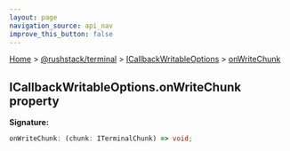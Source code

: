 ```yaml
---
layout: page
navigation_source: api_nav
improve_this_button: false
---
```



[Home](./index.md) &gt; [@rushstack/terminal](./terminal.md) &gt; [ICallbackWritableOptions](./terminal.icallbackwritableoptions.md) &gt; [onWriteChunk](./terminal.icallbackwritableoptions.onwritechunk.md)

## ICallbackWritableOptions.onWriteChunk property

<b>Signature:</b>

```typescript
onWriteChunk: (chunk: ITerminalChunk) => void;
```
